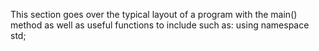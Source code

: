 This section goes over the typical layout of a program
with the main() method as well as useful functions to include
such as:
using namespace std;
